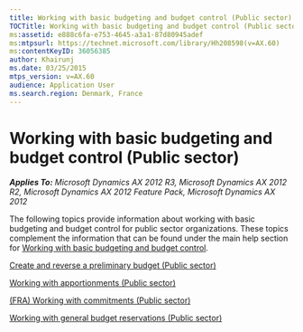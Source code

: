 ```yaml
---
title: Working with basic budgeting and budget control (Public sector)
TOCTitle: Working with basic budgeting and budget control (Public sector)
ms:assetid: e888c6fa-e753-4645-a3a1-87d80945adef
ms:mtpsurl: https://technet.microsoft.com/library/Hh208598(v=AX.60)
ms:contentKeyID: 36056385
author: Khairunj
ms.date: 03/25/2015
mtps_version: v=AX.60
audience: Application User
ms.search.region: Denmark, France
---
```


# Working with basic budgeting and budget control (Public sector) 


_**Applies To:** Microsoft Dynamics AX 2012 R3, Microsoft Dynamics AX 2012 R2, Microsoft Dynamics AX 2012 Feature Pack, Microsoft Dynamics AX 2012_

The following topics provide information about working with basic budgeting and budget control for public sector organizations. These topics complement the information that can be found under the main help section for [Working with basic budgeting and budget control](working-with-basic-budgeting-and-budget-control.md).

[Create and reverse a preliminary budget (Public sector)](create-and-reverse-a-preliminary-budget-public-sector.md)

[Working with apportionments (Public sector)](working-with-apportionments-public-sector.md)

[(FRA) Working with commitments (Public sector)](fra-working-with-commitments-public-sector.md)

[Working with general budget reservations (Public sector)](working-with-general-budget-reservations-public-sector.md)

  


